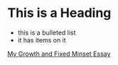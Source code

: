 

# This is a Heading

* this is a bulleted list
* it has items on it

[My Growth and Fixed Minset Essay](growth-vs-fixed-mindset.md)
